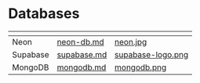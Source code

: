 # Databases

<table data-view="cards">
    <thead>
        <tr>
            <th></th>
            <th data-hidden data-card-target data-type="content-ref"></th>
            <th data-hidden data-card-cover data-type="files"></th>
        </tr>
    </thead>
    <tbody>
        <tr>
		<td>Neon</td>
		<td>
			<a href="neon-db.md">neon-db.md</a>
		</td>
		<td>
			<a href="../../.gitbook/assets/neon.jpg">neon.jpg</a>
		</td>
	</tr>
        <tr>
            <td>Supabase</td>
            <td>
                <a href="supabase.md">supabase.md</a>
            </td>
            <td>
                <a href="../../.gitbook/assets/supabase-logo.png">supabase-logo.png</a>
	    </td>
        </tr>
	<tr>
            <td>MongoDB</td>
            <td>
                <a href="mongodb.md">mongodb.md</a>
            </td>
            <td>
                <a href="../../.gitbook/assets/mongodb.png">mongodb.png</a>
	    </td>
        </tr>
    </tbody>
</table>
